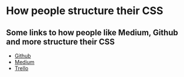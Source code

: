 # How people structure their CSS

## Some links to how people like Medium, Github and more structure their CSS

* [Github](http://markdotto.com/2014/07/23/githubs-css/)
* [Medium](https://medium.com/@fat/mediums-css-is-actually-pretty-fucking-good-b8e2a6c78b06)
* [Trello](http://blog.trello.com/refining-the-way-we-structure-our-css-at-trello/)
